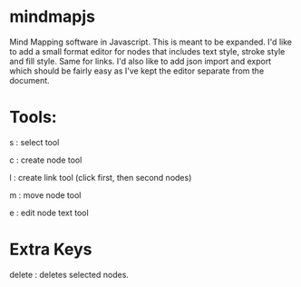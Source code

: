 # mindmapjs
Mind Mapping software in Javascript.  This is meant to be expanded.  I'd like to add a small format editor for nodes that includes text style, stroke style and fill style.  Same for links.  I'd also like to add json import and export which should be fairly easy as I've kept the editor separate from the document.


# Tools:

s  : select tool

c  : create node tool

l  : create link tool (click first, then second nodes)

m  : move node tool

e  : edit node text tool

# Extra Keys

delete : deletes selected nodes.

